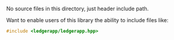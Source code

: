 No source files in this directory, just header include path.

Want to enable users of this library the ability to include files like:
```cpp
#include <ledgerapp/ledgerapp.hpp>
```
